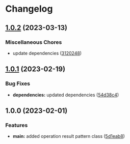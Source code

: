 # Changelog

## [1.0.2](https://github.com/Sefrancois/result/compare/v1.0.1...v1.0.2) (2023-03-13)


### Miscellaneous Chores

* update dependencies ([3120248](https://github.com/Sefrancois/result/commit/3120248266fa10667a87f7cca8dac9792da3032c))

## [1.0.1](https://github.com/Sefrancois/result/compare/v1.0.0...v1.0.1) (2023-02-19)


### Bug Fixes

* **dependencies:** updated dependencies ([54d38c4](https://github.com/Sefrancois/result/commit/54d38c40098d7cacd0f08c940d82f8b57131c56c))

## 1.0.0 (2023-02-01)


### Features

* **main:** added operation result pattern class ([5d1eab8](https://github.com/Sefrancois/result/commit/5d1eab88b1231343491e688062c15b5f00b0ae42))
